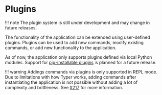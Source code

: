 # Plugins

!!! note
    The plugin system is still under development and may change in future releases.

The functionality of the application can be extended using user-defined plugins. Plugins can be used to add new commands, modify existing commands, or add new functionality to the application.

As of now, the application only supports plugins defined via local Python modules. Support for [pip-installable plugins](https://packaging.python.org/en/latest/guides/creating-and-discovering-plugins/) is planned for a future release.

!!! warning
    Addings commands via plugins is only supported in REPL mode. Due to limitations with how Typer works, adding commands after instantiating the application is not possible without adding a lot of complexity and brittleness.
    See [#217](https://github.com/unioslo/zabbix-cli/issues/217) for more information.
